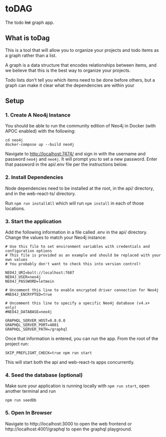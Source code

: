 # toDAG

The todo ~~list~~ graph app.

## What is toDag

This is a tool that will allow you to organize your projects and todo items as a graph rather than a list.

A graph is a data structure that encodes relationships between items, and we believe that this is the best way to organize your projects.

Todo lists don't tell you which items need to be done before others, but a graph can make it clear what the dependencies are within your 

## Setup

### 1. Create A Neo4j Instance

You should be able to run the community edition of Neo4j in Docker (with APOC enabled) with the following:

```
cd neo4j
docker-compose up --build neo4j
```

Navigate to [http://localhost:7474/](http://localhost:7474/) and sign in with the username and password `neo4j` and `neo4j`. It will prompt you to set a new password. Enter that password in the api/.env file per the instructions below.

### 2. Install Dependencies

Node dependencies need to be installed at the root, in the api/ directory, and in the web-react-ts/ directory.

Run `npm run installAll` which will run `npm install` in each of those locations.

### 3. Start the application

Add the following information in a file called .env in the api/ directory. Change the values to match your Neo4j instance:

```
# Use this file to set environment variables with credentials and configuration options
# This file is provided as an example and should be replaced with your own values
# You probably don't want to check this into version control!

NEO4J_URI=bolt://localhost:7687
NEO4J_USER=neo4j
NEO4J_PASSWORD=letmein

# Uncomment this line to enable encrypted driver connection for Neo4j
#NEO4J_ENCRYPTED=true

# Uncomment this line to specify a specific Neo4j database (v4.x+ only)
#NEO4J_DATABASE=neo4j

GRAPHQL_SERVER_HOST=0.0.0.0
GRAPHQL_SERVER_PORT=4001
GRAPHQL_SERVER_PATH=/graphql

```

Once that information is entered, you can run the app. From the root of the project run:

```
SKIP_PREFLIGHT_CHECK=true npm run start
```

This will start both the api and web-react-ts apps concurrently.

### 4. Seed the database (optional)

Make sure your application is running locally with `npm run start`, open another terminal and run

```
npm run seedDb
```

### 5. Open In Browser

Navigate to http://localhost:3000 to open the web frontend or http://localhost:4001/graphql to open the graphql playground.
